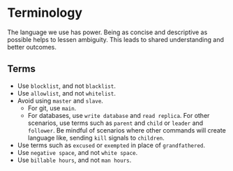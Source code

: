 # Terminology

The language we use has power. Being as concise and descriptive as possible helps to lessen ambiguity. This leads to shared understanding and better outcomes.

## Terms

* Use `blocklist`, and not `blacklist`.
* Use `allowlist`, and not `whitelist`.
* Avoid using `master` and `slave`. 
	* For git, use `main`.
	* For databases, use `write database` and `read replica`.
	For other scenarios, use terms such as `parent` and `child` or `leader` and `follower`. Be mindful of scenarios where other commands will create language like, sending `kill` signals to `children`.
* Use terms such as `excused` or `exempted` in place of `grandfathered`.
* Use `negative space`, and not `white space`.
* Use `billable hours`, and not `man hours`.
